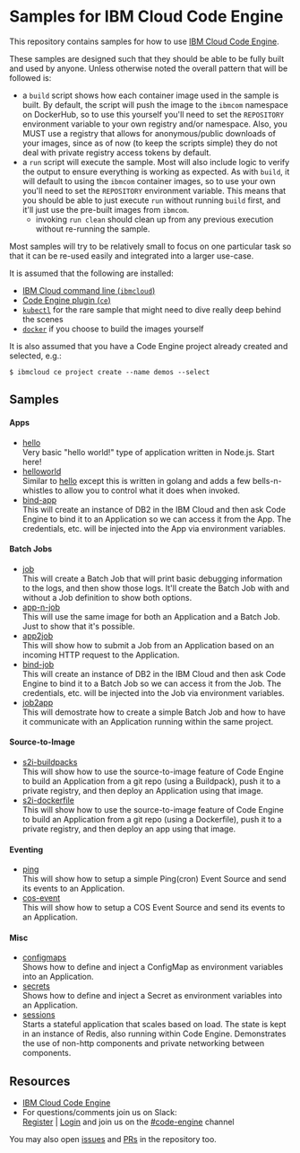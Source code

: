 # Samples for IBM Cloud Code Engine

This repository contains samples for how to use
[IBM Cloud Code Engine](https://cloud.ibm.com/codeengine).

These samples are designed such that they should be able to be fully built
and used by anyone. Unless otherwise noted the overall pattern that will be
followed is:

- a `build` script shows how each container image used in the sample is built.
  By default, the script will push the image to the `ibmcom` namespace on
  DockerHub, so to use this yourself you'll need to set the `REPOSITORY`
  environment variable to your own registry and/or namespace. Also, you
  MUST use a registry that allows for anonymous/public downloads of your
  images, since as of now (to keep the scripts simple) they do not deal
  with private registry access tokens by default.
- a `run` script will execute the sample. Most will also include logic to
  verify the output to ensure everything is working as expected. As with
  `build`, it will default to using the `ibmcom` container images, so to use
  your own you'll need to set the `REPOSITORY` environment variable.
  This means that you should be able to just execute `run` without running
  `build` first, and it'll just use the pre-built images from `ibmcom`.
  - invoking `run clean` should clean up from any previous execution without
    re-running the sample.

Most samples will try to be relatively small to focus on one particular
task so that it can be re-used easily and integrated into a larger use-case.

It is assumed that the following are installed:
- [IBM Cloud command line (`ibmcloud`)](https://cloud.ibm.com/docs/cli/reference/ibmcloud?topic=cloud-cli-getting-started)
- [Code Engine plugin (`ce`)](https://cloud.ibm.com/codeengine/cli)
- [`kubectl`](https://kubernetes.io/docs/tasks/tools/install-kubectl/) for
  the rare sample that might need to dive really deep behind the scenes
- [`docker`](https://docker.io/) if you choose to build the images yourself

It is also assumed that you have a Code Engine project already created and
selected, e.g.:
```
$ ibmcloud ce project create --name demos --select
```

## Samples

#### Apps
- [hello](hello)<br>
  Very basic "hello world!" type of application written in Node.js. Start here!
- [helloworld](helloworld)<br>
  Similar to [hello](hello) except this is written in golang and adds a few
  bells-n-whistles to allow you to control what it does when invoked.
- [bind-app](bind-app)<br>
  This will create an instance of DB2 in the IBM Cloud and then ask Code
  Engine to bind it to an Application so we can access it from the App. The
  credentials, etc. will be injected into the App via environment variables.

#### Batch Jobs
- [job](job)<br>
  This will create a Batch Job that will print basic debugging information to
  the logs, and then show those logs. It'll create the Batch Job with and
  without a Job definition to show both options.
- [app-n-job](app-n-job)<br>
  This will use the same image for both an Application and a Batch Job.
  Just to show that it's possible.
- [app2job](app2job)<br>
  This will show how to submit a Job from an Application based on an incoming
  HTTP request to the Application.
- [bind-job](bind-job)<br>
  This will create an instance of DB2 in the IBM Cloud and then ask Code
  Engine to bind it to a Batch Job so we can access it from the Job. The
  credentials, etc. will be injected into the Job via environment variables.
- [job2app](job2app)<br>
  This will demostrate how to create a simple Batch Job and how to have it
  communicate with an Application running within the same project.

#### Source-to-Image
- [s2i-buildpacks](s2i-buildpacks)<br>
  This will show how to use the source-to-image feature of Code Engine to
  build an Application from a git repo (using a Buildpack), push it to a
  private registry, and then deploy an Application using that image.
- [s2i-dockerfile](s2i-dockerfile)<br>
  This will show how to use the source-to-image feature of Code Engine to
  build an Application from a git repo (using a Dockerfile), push it to a
  private registry, and then deploy an app using that image.

#### Eventing
- [ping](ping)<br>
  This will show how to setup a simple Ping(cron) Event Source and send
  its events to an Application.
- [cos-event](cos-event)<br>
  This will show how to setup a COS Event Source and send its events to
  an Application.

#### Misc
- [configmaps](configmaps)<br>
  Shows how to define and inject a ConfigMap as environment variables
  into an Application.
- [secrets](secrets)<br>
  Shows how to define and inject a Secret as environment variables
  into an Application.
- [sessions](sessions)<br>
  Starts a stateful application that scales based on load. The state is kept
  in an instance of Redis, also running within Code Engine. Demonstrates the
  use of non-http components and private networking between components.

## Resources

- [IBM Cloud Code Engine](https://cloud.ibm.com/codeengine)
- For questions/comments join us on Slack:<br>
  [Register](https://cloud.ibm.com/kubernetes/slack) |
  [Login](https://ibm-cloud-success.slack.com/) and join us on the
  [#code-engine](https://ibm-cloud-success.slack.com/archives/C014051FRCG)
  channel

You may also open [issues](https://github.com/IBM/CodeEngine/issues) and
[PRs](https://github.com/IBM/CodeEngine/pulls) in the repository too.
